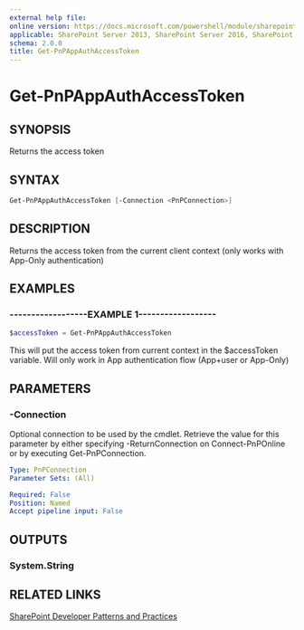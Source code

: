 ```yaml
---
external help file:
online version: https://docs.microsoft.com/powershell/module/sharepoint-pnp/get-pnpappauthaccesstoken
applicable: SharePoint Server 2013, SharePoint Server 2016, SharePoint Server 2019, SharePoint Online
schema: 2.0.0
title: Get-PnPAppAuthAccessToken
---
```


# Get-PnPAppAuthAccessToken

## SYNOPSIS
Returns the access token

## SYNTAX 

```powershell
Get-PnPAppAuthAccessToken [-Connection <PnPConnection>]
```

## DESCRIPTION
Returns the access token from the current client context (only works with App-Only authentication)

## EXAMPLES

### ------------------EXAMPLE 1------------------
```powershell
$accessToken = Get-PnPAppAuthAccessToken
```

This will put the access token from current context in the $accessToken variable. Will only work in App authentication flow (App+user or App-Only)

## PARAMETERS

### -Connection
Optional connection to be used by the cmdlet. Retrieve the value for this parameter by either specifying -ReturnConnection on Connect-PnPOnline or by executing Get-PnPConnection.

```yaml
Type: PnPConnection
Parameter Sets: (All)

Required: False
Position: Named
Accept pipeline input: False
```

## OUTPUTS

### System.String

## RELATED LINKS

[SharePoint Developer Patterns and Practices](https://aka.ms/sppnp)